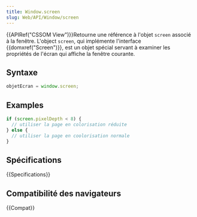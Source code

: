```yaml
---
title: Window.screen
slug: Web/API/Window/screen
---
```


{{APIRef("CSSOM View")}}Retourne une référence à l'objet `screen` associé à la fenêtre. L'object `screen`, qui implémente l'interface {{domxref("Screen")}}, est un objet spécial servant à examiner les propriétés de l'écran qui affiche la fenêtre courante.

## Syntaxe

```js
objetEcran = window.screen;
```

## Examples

```js
if (screen.pixelDepth < 8) {
  // utiliser la page en colorisation réduite
} else {
  // utiliser la page en coolorisation normale
}
```

## Spécifications

{{Specifications}}

## Compatibilité des navigateurs

{{Compat}}
